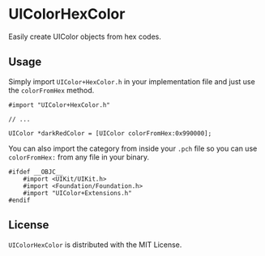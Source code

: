 UIColorHexColor
===============

Easily create UIColor objects from hex codes.


## Usage

Simply import `UIColor+HexColor.h` in your implementation file and just use the `colorFromHex` method.

```objc
#import "UIColor+HexColor.h"

// ...

UIColor *darkRedColor = [UIColor colorFromHex:0x990000];
```

You can also import the category from inside your `.pch` file so you can use `colorFromHex:` from any file in your binary.

```objc
#ifdef __OBJC__
    #import <UIKit/UIKit.h>
    #import <Foundation/Foundation.h>
    #import "UIColor+Extensions.h"
#endif
```

## License

`UIColorHexColor` is distributed with the MIT License.
